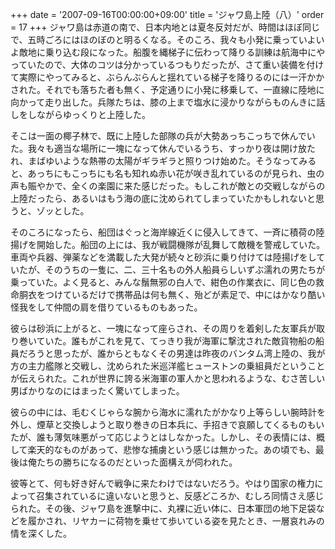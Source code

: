 +++
date = '2007-09-16T00:00:00+09:00'
title = 'ジャワ島上陸（八）'
order = 17
+++
ジャワ島は赤道の南で、日本内地とは夏冬反対だが、時間はほぼ同じで、五時ごろにはほのぼのと明るくなる。そのころ、我々も小発に乗っていよいよ敵地に乗り込む段になった。船腹を縄梯子に伝わって降りる訓練は航海中にやっていたので、大体のコツは分かっているつもりだったが、さて重い装備を付けて実際にやってみると、ぶらんぶらんと揺れている梯子を降りるのには一汗かかされた。それでも落ちた者も無く、予定通りに小発に移乗して、一直線に陸地に向かって走り出した。兵隊たちは、膝の上まで塩水に浸かりながらものんきに話しをしながらゆっくりと上陸した。

そこは一面の椰子林で、既に上陸した部隊の兵が大勢あっちこっちで休んでいた。我々も適当な場所に一塊になって休んでいるうち、すっかり夜は開け放たれ、まばゆいような熱帯の太陽がギラギラと照りつけ始めた。そうなってみると、あっちにもこっちにも名も知れぬ赤い花が咲き乱れているのが見られ、虫の声も賑やかで、全くの楽園に来た感じだった。もしこれが敵との交戦しながらの上陸だったら、あるいはもう海の底に沈められてしまっていたかもしれないと思うと、ゾッとした。

そのころになったら、船団はぐっと海岸線近くに侵入してきて、一斉に積荷の陸揚げを開始した。船団の上には、我が戦闘機隊が乱舞して敵機を警戒していた。車両や兵器、弾薬などを満載した大発が続々と砂浜に乗り付けては陸揚げをしていたが、そのうちの一隻に、二、三十名もの外人船員らしいずぶ濡れの男たちが乗っていた。よく見ると、みんな鬚無邪の白人で、紺色の作業衣に、同じ色の救命胴衣をつけているだけで携帯品は何も無く、殆どが素足で、中にはかなり酷い怪我をして仲間の肩を借りているものもあった。

彼らは砂浜に上がると、一塊になって座らされ、その周りを着剣した友軍兵が取り巻いていた。誰もがこれを見て、てっきり我が海軍に撃沈された敵貨物船の船員だろうと思ったが、誰からともなくその男達は昨夜のバンタム湾上陸の、我が方の主力艦隊と交戦し、沈められた米巡洋艦ヒューストンの乗組員だということが伝えられた。これが世界に誇る米海軍の軍人かと思われるような、むさ苦しい男ばかりなのにはまったく驚いてしまった。

彼らの中には、毛むくじゃらな腕から海水に濡れたがかなり上等らしい腕時計を外し、煙草と交換しようと取り巻きの日本兵に、手招きで哀願してくるものもいたが、誰も薄気味悪がって応じようとはしなかった。しかし、その表情には、概して楽天的なものがあって、悲惨な捕虜という感じは無かった。あの頃でも、最後は俺たちの勝ちになるのだといった面構えが伺われた。

彼等とて、何も好き好んで戦争に来たわけではないだろう。やはり国家の権力によって召集されているに違いないと思うと、反感どころか、むしろ同情さえ感じられた。その後、ジャワ島を進撃中に、丸裸に近い体に、日本軍団の地下足袋などを履かされ、リヤカーに荷物を乗せて歩いている姿を見たとき、一層哀れみの情を深くした。
